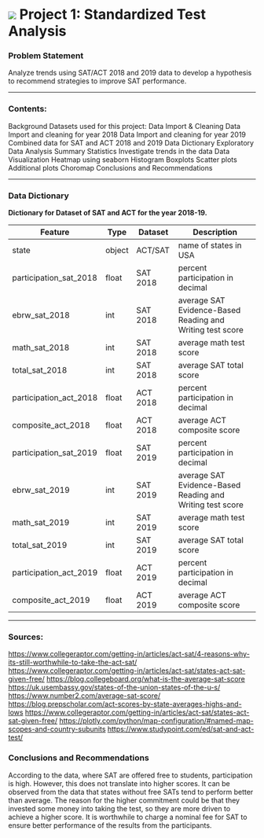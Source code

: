 # ![](https://ga-dash.s3.amazonaws.com/production/assets/logo-9f88ae6c9c3871690e33280fcf557f33.png) Project 1: Standardized Test Analysis


### Problem Statement

Analyze trends using SAT/ACT 2018 and 2019 data to develop a hypothesis to recommend strategies to improve SAT performance.

---

### Contents:

Background
Datasets used for this project:
Data Import & Cleaning
Data Import and cleaning for year 2018
Data Import and cleaning for year 2019
Combined data for SAT and ACT 2018 and 2019
Data Dictionary
Exploratory Data Analysis
Summary Statistics
Investigate trends in the data
Data Visualization
Heatmap using seaborn
Histogram
Boxplots
Scatter plots
Additional plots
Choromap
Conclusions and Recommendations

---

### Data Dictionary

**Dictionary for Dataset of SAT and ACT for the year 2018-19.**

|Feature|Type|Dataset|Description|
|---|---|---|---|
|state|object|ACT/SAT|name of states in USA|
|participation_sat_2018|float|SAT 2018|percent participation in decimal| 
|ebrw_sat_2018|int|SAT 2018|average SAT Evidence-Based Reading and Writing test score| 
|math_sat_2018|int|SAT 2018|average math test score| 
|total_sat_2018|int|SAT 2018|average SAT total score|
|participation_act_2018|float|ACT 2018|percent participation in decimal|
|composite_act_2018|float|ACT 2018|average ACT composite score|
|participation_sat_2019|float|SAT 2019|percent participation in decimal| 
|ebrw_sat_2019|int|SAT 2019|average SAT Evidence-Based Reading and Writing test score| 
|math_sat_2019|int|SAT 2019|average math test score| 
|total_sat_2019|int|SAT 2019|average SAT total score|
|participation_act_2019|float|ACT 2019|percent participation in decimal|
|composite_act_2019|float|ACT 2019|average ACT composite score|

---

### Sources:

https://www.collegeraptor.com/getting-in/articles/act-sat/4-reasons-why-its-still-worthwhile-to-take-the-act-sat/
https://www.collegeraptor.com/getting-in/articles/act-sat/states-act-sat-given-free/
https://blog.collegeboard.org/what-is-the-average-sat-score
https://uk.usembassy.gov/states-of-the-union-states-of-the-u-s/
https://www.number2.com/average-sat-score/
https://blog.prepscholar.com/act-scores-by-state-averages-highs-and-lows
https://www.collegeraptor.com/getting-in/articles/act-sat/states-act-sat-given-free/
https://plotly.com/python/map-configuration/#named-map-scopes-and-country-subunits
https://www.studypoint.com/ed/sat-and-act-test/

### Conclusions and Recommendations

According to the data, where SAT are offered free to students, participation is high. However, this does not translate into higher scores. It can be observed from the data that states without free SATs tend to perform better than average. The reason for the higher commitment could be that they invested some money into taking the test, so they are more driven to achieve a higher score. It is worthwhile to charge a nominal fee for SAT to ensure better performance of the results from the participants.